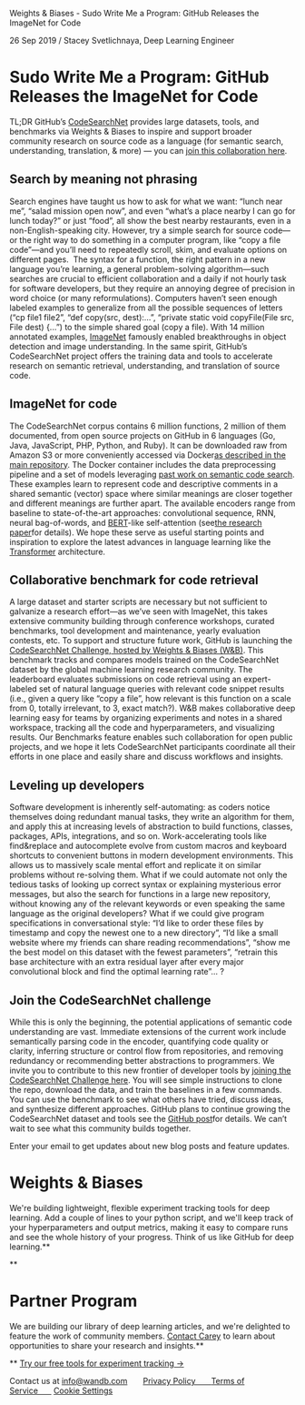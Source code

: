 Weights & Biases - Sudo Write Me a Program: GitHub Releases the ImageNet for Code

26
Sep
2019
/
Stacey Svetlichnaya, Deep Learning Engineer

# Sudo Write Me a Program: GitHub Releases the ImageNet for Code

TL;DR GitHub’s [CodeSearchNet](https://app.wandb.ai/github/CodeSearchNet/benchmark) provides large datasets, tools, and benchmarks via Weights & Biases to inspire and support broader community research on source code as a language (for semantic search, understanding, translation, & more) — you can [join this collaboration here](https://app.wandb.ai/github/CodeSearchNet/benchmark).

## Search by meaning not phrasing

Search engines have taught us how to ask for what we want: “lunch near me”, “salad mission open now”, and even “what’s a place nearby I can go for lunch today?” or just “food”, all show the best nearby restaurants, even in a non-English-speaking city. However, try a simple search for source code—or the right way to do something in a computer program, like “copy a file code”—and you’ll need to repeatedly scroll, skim, and evaluate options on different pages.  The syntax for a function, the right pattern in a new language you’re learning, a general problem-solving algorithm—such searches are crucial to efficient collaboration and a daily if not hourly task for software developers, but they require an annoying degree of precision in word choice (or many reformulations). Computers haven’t seen enough labeled examples to generalize from all the possible sequences of letters (“cp file1 file2”, “def copy(src, dest):…”, “private static void copyFile(File src, File dest) {...”) to the simple shared goal (copy a file). With 14 million annotated examples, [ImageNet](http://www.image-net.org/) famously enabled breakthroughs in object detection and image understanding. In the same spirit, GitHub’s CodeSearchNet project offers the training data and tools to accelerate research on semantic retrieval, understanding, and translation of source code.

## ImageNet for code

The CodeSearchNet corpus contains 6 million functions, 2 million of them documented, from open source projects on GitHub in 6 languages (Go, Java, JavaScript, PHP, Python, and Ruby). It can be downloaded raw from Amazon S3 or more conveniently accessed via Docker[as described in the main repository](https://github.com/github/CodeSearchNet). The Docker container includes the data preprocessing pipeline and a set of models leveraging [past work on semantic code search](https://github.blog/2018-09-18-towards-natural-language-semantic-code-search/). These examples learn to represent code and descriptive comments in a shared semantic (vector) space where similar meanings are closer together and different meanings are further apart. The available encoders range from baseline to state-of-the-art approaches: convolutional sequence, RNN, neural bag-of-words, and [BERT](https://arxiv.org/abs/1810.04805)-like self-attention (see[the research paper](https://arxiv.org/abs/1909.09436)for details). We hope these serve as useful starting points and inspiration to explore the latest advances in language learning like the [Transformer](https://openai.com/blog/better-language-models/) architecture.

## Collaborative benchmark for code retrieval

A large dataset and starter scripts are necessary but not sufficient to galvanize a research effort—as we’ve seen with ImageNet, this takes extensive community building through conference workshops, curated benchmarks, tool development and maintenance, yearly evaluation contests, etc. To support and structure future work, GitHub is launching the [CodeSearchNet Challenge, hosted by Weights & Biases (W&B)](https://app.wandb.ai/github/CodeSearchNet/benchmark). This benchmark tracks and compares models trained on the CodeSearchNet dataset by the global machine learning research community. The leaderboard evaluates submissions on code retrieval using an expert-labeled set of natural language queries with relevant code snippet results (i.e., given a query like “copy a file”, how relevant is this function on a scale from 0, totally irrelevant, to 3, exact match?). W&B makes collaborative deep learning easy for teams by organizing experiments and notes in a shared workspace, tracking all the code and hyperparameters, and visualizing results. Our Benchmarks feature enables such collaboration for open public projects, and we hope it lets CodeSearchNet participants coordinate all their efforts in one place and easily share and discuss workflows and insights.

## Leveling up developers

Software development is inherently self-automating: as coders notice themselves doing redundant manual tasks, they write an algorithm for them, and apply this at increasing levels of abstraction to build functions, classes, packages, APIs, integrations, and so on. Work-accelerating tools like find&replace and autocomplete evolve from custom macros and keyboard shortcuts to convenient buttons in modern development environments. This allows us to massively scale mental effort and replicate it on similar problems without re-solving them. What if we could automate not only the tedious tasks of looking up correct syntax or explaining mysterious error messages, but also the search for functions in a large new repository, without knowing any of the relevant keywords or even speaking the same language as the original developers? What if we could give program specifications in conversational style: “I’d like to order these files by timestamp and copy the newest one to a new directory”, “I’d like a small website where my friends can share reading recommendations”, “show me the best model on this dataset with the fewest parameters”, “retrain this base architecture with an extra residual layer after every major convolutional block and find the optimal learning rate”… ?

## Join the CodeSearchNet challenge

While this is only the beginning, the potential applications of semantic code understanding are vast. Immediate extensions of the current work include semantically parsing code in the encoder, quantifying code quality or clarity, inferring structure or control flow from repositories, and removing redundancy or recommending better abstractions to programmers. We invite you to contribute to this new frontier of developer tools by [joining the CodeSearchNet Challenge here](https://app.wandb.ai/github/CodeSearchNet/benchmark). You will see simple instructions to clone the repo, download the data, and train the baselines in a few commands. You can use the benchmark to see what others have tried, discuss ideas, and synthesize different approaches. GitHub plans to continue growing the CodeSearchNet dataset and tools see the [GitHub post](https://github.blog/2019-09-26-introducing-the-codesearchnet-challenge/)for details. We can’t wait to see what this community builds together.

Enter your email to get updates about new blog posts and feature updates.

# Weights & Biases

We're building lightweight, flexible experiment tracking tools for deep learning. Add a couple of lines to your python script, and we'll keep track of your hyperparameters and output metrics, making it easy to compare runs and see the whole history of your progress. Think of us like GitHub for deep learning.**

**

# Partner Program

We are building our library of deep learning articles, and we're delighted to feature the work of community members. [Contact Carey](https://www.wandb.com/articles/codesearchnetmailto:carey@wandb.com?subject=W%26B%20Partner%20Program) to learn about opportunities to share your research and insights.**

**
[Try our free tools for experiment tracking →](http://app.wandb.ai/)

Contact us at info@wandb.com       [Privacy Policy       ](https://www.wandb.com/privacy)[Terms of Service      ](https://www.wandb.com/terms) [Cookie Settings](https://www.wandb.com/articles/codesearchnet#)